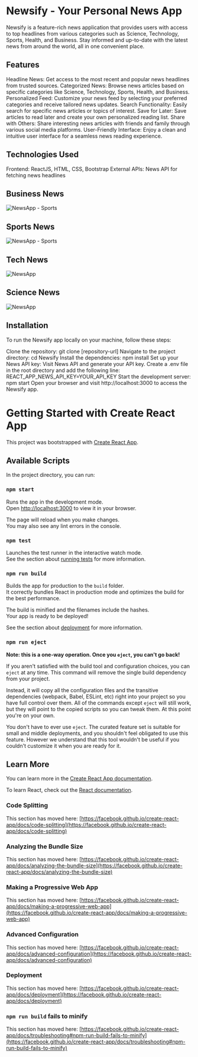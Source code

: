 # Newsify - Your Personal News App
Newsify is a feature-rich news application that provides users with access to top headlines from various categories such as Science, Technology, Sports, Health, and Business. Stay informed and up-to-date with the latest news from around the world, all in one convenient place.

## Features
Headline News: Get access to the most recent and popular news headlines from trusted sources.
Categorized News: Browse news articles based on specific categories like Science, Technology, Sports, Health, and Business.
Personalized Feed: Customize your news feed by selecting your preferred categories and receive tailored news updates.
Search Functionality: Easily search for specific news articles or topics of interest.
Save for Later: Save articles to read later and create your own personalized reading list.
Share with Others: Share interesting news articles with friends and family through various social media platforms.
User-Friendly Interface: Enjoy a clean and intuitive user interface for a seamless news reading experience.

## Technologies Used
Frontend: ReactJS, HTML, CSS, Bootstrap
External APIs: News API for fetching news headlines

## Business News 
![NewsApp - Sports](https://github.com/Vikassoni91/NewsApp/assets/90946288/b321dac6-d250-4240-b5fc-343a593ce80f)

## Sports News
![NewsApp - Sports](https://github.com/Vikassoni91/NewsApp/assets/90946288/26750aae-201d-4eba-96c9-cf2615002f02)

## Tech News
![NewsApp](https://github.com/Vikassoni91/NewsApp/assets/90946288/3dddabde-3fae-4324-bfbf-495c651f9c1b)

## Science News
![NewsApp](https://github.com/Vikassoni91/NewsApp/assets/90946288/4358e3b8-f55c-4a20-8ebc-6b27d81a05aa)


## Installation
To run the Newsify app locally on your machine, follow these steps:

 Clone the repository: git clone [repository-url]
 Navigate to the project directory: cd Newsify
 Install the dependencies: npm install
 Set up your News API key: Visit News API and generate your API key.
 Create a .env file in the root directory and add the following line: REACT_APP_NEWS_API_KEY=YOUR_API_KEY
 Start the development server: npm start
 Open your browser and visit http://localhost:3000 to access the Newsify app.



# Getting Started with Create React App

This project was bootstrapped with [Create React App](https://github.com/facebook/create-react-app).

## Available Scripts

In the project directory, you can run:

### `npm start`

Runs the app in the development mode.\
Open [http://localhost:3000](http://localhost:3000) to view it in your browser.

The page will reload when you make changes.\
You may also see any lint errors in the console.

### `npm test`

Launches the test runner in the interactive watch mode.\
See the section about [running tests](https://facebook.github.io/create-react-app/docs/running-tests) for more information.

### `npm run build`

Builds the app for production to the `build` folder.\
It correctly bundles React in production mode and optimizes the build for the best performance.

The build is minified and the filenames include the hashes.\
Your app is ready to be deployed!

See the section about [deployment](https://facebook.github.io/create-react-app/docs/deployment) for more information.

### `npm run eject`

**Note: this is a one-way operation. Once you `eject`, you can't go back!**

If you aren't satisfied with the build tool and configuration choices, you can `eject` at any time. This command will remove the single build dependency from your project.

Instead, it will copy all the configuration files and the transitive dependencies (webpack, Babel, ESLint, etc) right into your project so you have full control over them. All of the commands except `eject` will still work, but they will point to the copied scripts so you can tweak them. At this point you're on your own.

You don't have to ever use `eject`. The curated feature set is suitable for small and middle deployments, and you shouldn't feel obligated to use this feature. However we understand that this tool wouldn't be useful if you couldn't customize it when you are ready for it.

## Learn More

You can learn more in the [Create React App documentation](https://facebook.github.io/create-react-app/docs/getting-started).

To learn React, check out the [React documentation](https://reactjs.org/).

### Code Splitting

This section has moved here: [https://facebook.github.io/create-react-app/docs/code-splitting](https://facebook.github.io/create-react-app/docs/code-splitting)

### Analyzing the Bundle Size

This section has moved here: [https://facebook.github.io/create-react-app/docs/analyzing-the-bundle-size](https://facebook.github.io/create-react-app/docs/analyzing-the-bundle-size)

### Making a Progressive Web App

This section has moved here: [https://facebook.github.io/create-react-app/docs/making-a-progressive-web-app](https://facebook.github.io/create-react-app/docs/making-a-progressive-web-app)

### Advanced Configuration

This section has moved here: [https://facebook.github.io/create-react-app/docs/advanced-configuration](https://facebook.github.io/create-react-app/docs/advanced-configuration)

### Deployment

This section has moved here: [https://facebook.github.io/create-react-app/docs/deployment](https://facebook.github.io/create-react-app/docs/deployment)

### `npm run build` fails to minify

This section has moved here: [https://facebook.github.io/create-react-app/docs/troubleshooting#npm-run-build-fails-to-minify](https://facebook.github.io/create-react-app/docs/troubleshooting#npm-run-build-fails-to-minify)
